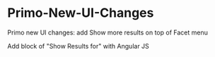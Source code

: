 # Primo-New-UI-Changes
Primo new UI changes: add Show more results on top of Facet menu

Add block of "Show Results for" with Angular JS
